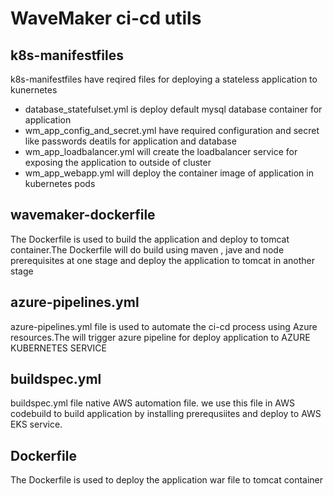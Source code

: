 # WaveMaker ci-cd utils

## k8s-manifestfiles

k8s-manifestfiles have reqired files for deploying a stateless application to kunernetes

- database_statefulset.yml is deploy default mysql database container for application  
- wm_app_config_and_secret.yml have required configuration and secret like passwords deatils for application and database
- wm_app_loadbalancer.yml will create the loadbalancer service for exposing the application to outside of cluster
- wm_app_webapp.yml will deploy the container image of application in kubernetes pods


## wavemaker-dockerfile

The Dockerfile is used to build the application and deploy to tomcat container.The Dockerfile will do build using maven , jave and node prerequisites at one stage and deploy the application to tomcat in another stage

## azure-pipelines.yml

azure-pipelines.yml file is used to automate the ci-cd process using Azure resources.The will trigger azure pipeline for deploy application to AZURE KUBERNETES SERVICE

## buildspec.yml

buildspec.yml file native AWS automation file. we use this file in AWS codebuild to build application by installing prerequsiites and deploy to AWS EKS service.

## Dockerfile

The Dockerfile is used to deploy the application war file to tomcat container